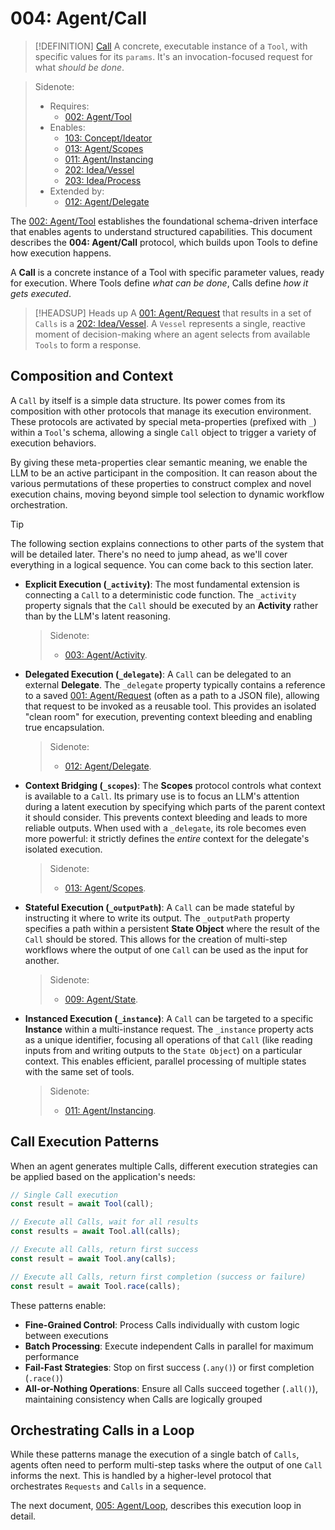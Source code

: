 # 004: Agent/Call

> [!DEFINITION] [Call](./000_glossary.md)
> A concrete, executable instance of a `Tool`, with specific values for its `params`. It's an invocation-focused request for what _should be done_.

> Sidenote:
>
> - Requires:
>   - [002: Agent/Tool](./002_agent_tool.md)
> - Enables:
>   - [103: Concept/Ideator](./103_concept_ideator.md)
>   - [013: Agent/Scopes](./013_agent_scopes.md)
>   - [011: Agent/Instancing](./011_agent_instancing.md)
>   - [202: Idea/Vessel](./202_idea_vessel.md)
>   - [203: Idea/Process](./203_idea_process.md)
> - Extended by:
>   - [012: Agent/Delegate](./012_agent_delegate.md)

The [002: Agent/Tool](./002_agent_tool.md) establishes the foundational schema-driven interface that enables agents to understand structured capabilities. This document describes the **004: Agent/Call** protocol, which builds upon Tools to define how execution happens.

A **Call** is a concrete instance of a Tool with specific parameter values, ready for execution. Where Tools define _what can be done_, Calls define _how it gets executed_.

> [!HEADSUP] Heads up
> A [001: Agent/Request](./001_agent_request.md) that results in a set of `Calls` is a [202: Idea/Vessel](./202_idea_vessel.md). A `Vessel` represents a single, reactive moment of decision-making where an agent selects from available `Tools` to form a response.

## Composition and Context

A `Call` by itself is a simple data structure. Its power comes from its composition with other protocols that manage its execution environment. These protocols are activated by special meta-properties (prefixed with `_`) within a `Tool`'s schema, allowing a single `Call` object to trigger a variety of execution behaviors.

By giving these meta-properties clear semantic meaning, we enable the LLM to be an active participant in the composition. It can reason about the various permutations of these properties to construct complex and novel execution chains, moving beyond simple tool selection to dynamic workflow orchestration.

> [!TIP]
> The following section explains connections to other parts of the system that will be detailed later. There's no need to jump ahead, as we'll cover everything in a logical sequence. You can come back to this section later.

- **Explicit Execution (`_activity`)**: The most fundamental extension is connecting a `Call` to a deterministic code function. The `_activity` property signals that the `Call` should be executed by an **Activity** rather than by the LLM's latent reasoning.

  > Sidenote:
  >
  > - [003: Agent/Activity](./003_agent_activity.md).

- **Delegated Execution (`_delegate`)**: A `Call` can be delegated to an external **Delegate**. The `_delegate` property typically contains a reference to a saved [001: Agent/Request](./001_agent_request.md) (often as a path to a JSON file), allowing that request to be invoked as a reusable tool. This provides an isolated "clean room" for execution, preventing context bleeding and enabling true encapsulation.

  > Sidenote:
  >
  > - [012: Agent/Delegate](./012_agent_delegate.md).

- **Context Bridging (`_scopes`)**: The **Scopes** protocol controls what context is available to a `Call`. Its primary use is to focus an LLM's attention during a latent execution by specifying which parts of the parent context it should consider. This prevents context bleeding and leads to more reliable outputs. When used with a `_delegate`, its role becomes even more powerful: it strictly defines the _entire_ context for the delegate's isolated execution.

  > Sidenote:
  >
  > - [013: Agent/Scopes](./013_agent_scopes.md).

- **Stateful Execution (`_outputPath`)**: A `Call` can be made stateful by instructing it where to write its output. The `_outputPath` property specifies a path within a persistent **State Object** where the result of the `Call` should be stored. This allows for the creation of multi-step workflows where the output of one `Call` can be used as the input for another.

  > Sidenote:
  >
  > - [009: Agent/State](./009_agent_state.md).

- **Instanced Execution (`_instance`)**: A `Call` can be targeted to a specific **Instance** within a multi-instance request. The `_instance` property acts as a unique identifier, focusing all operations of that `Call` (like reading inputs from and writing outputs to the `State Object`) on a particular context. This enables efficient, parallel processing of multiple states with the same set of tools.
  > Sidenote:
  >
  > - [011: Agent/Instancing](./011_agent_instancing.md).

## Call Execution Patterns

When an agent generates multiple Calls, different execution strategies can be applied based on the application's needs:

```typescript
// Single Call execution
const result = await Tool(call);

// Execute all Calls, wait for all results
const results = await Tool.all(calls);

// Execute all Calls, return first success
const result = await Tool.any(calls);

// Execute all Calls, return first completion (success or failure)
const result = await Tool.race(calls);
```

These patterns enable:

- **Fine-Grained Control**: Process Calls individually with custom logic between executions
- **Batch Processing**: Execute independent Calls in parallel for maximum performance
- **Fail-Fast Strategies**: Stop on first success (`.any()`) or first completion (`.race()`)
- **All-or-Nothing Operations**: Ensure all Calls succeed together (`.all()`), maintaining consistency when Calls are logically grouped

## Orchestrating Calls in a Loop

While these patterns manage the execution of a single batch of `Calls`, agents often need to perform multi-step tasks where the output of one `Call` informs the next. This is handled by a higher-level protocol that orchestrates `Requests` and `Calls` in a sequence.

The next document, [005: Agent/Loop](./005_agent_loop.md), describes this execution loop in detail.
